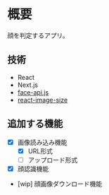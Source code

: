 # 概要

顔を判定するアプリ。

## 技術

- React
- Next.js
- [face-api.js](https://github.com/justadudewhohacks/face-api.js)
- [react-image-size](https://www.npmjs.com/package/react-image-size)


## 追加する機能

- [x] 画像読み込み機能
  - [x] URL形式
  - [ ] アップロード形式
- [x] 顔認識機能
- [wip] 顔画像ダウンロード機能